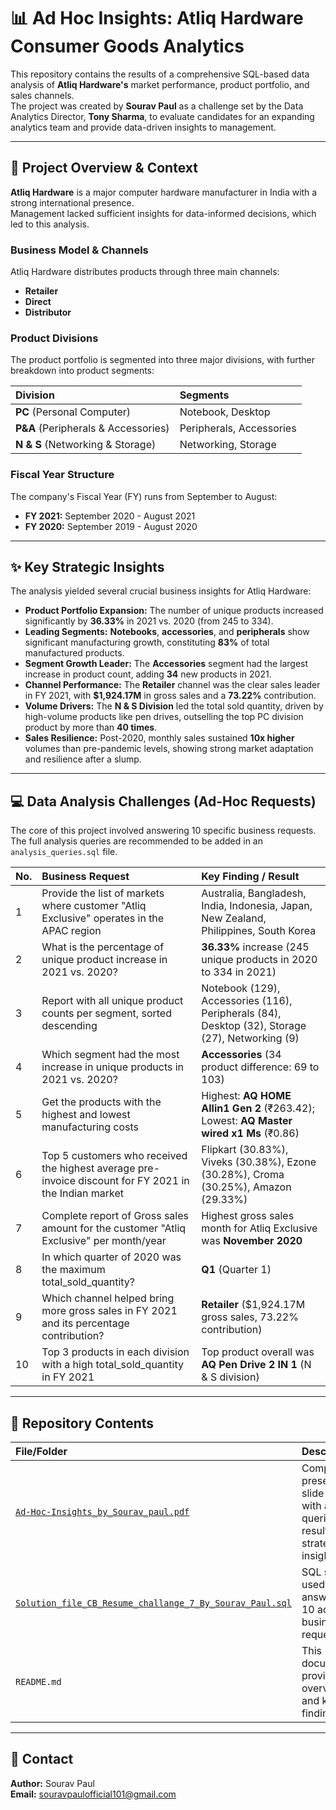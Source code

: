 # 📊 Ad Hoc Insights: Atliq Hardware Consumer Goods Analytics

This repository contains the results of a comprehensive SQL-based data analysis of **Atliq Hardware's** market performance, product portfolio, and sales channels.  
The project was created by **Sourav Paul** as a challenge set by the Data Analytics Director, **Tony Sharma**, to evaluate candidates for an expanding analytics team and provide data-driven insights to management.

---

## 🎯 Project Overview & Context

**Atliq Hardware** is a major computer hardware manufacturer in India with a strong international presence.  
Management lacked sufficient insights for data-informed decisions, which led to this analysis.

### Business Model & Channels
Atliq Hardware distributes products through three main channels:
* **Retailer**
* **Direct**
* **Distributor**

### Product Divisions
The product portfolio is segmented into three major divisions, with further breakdown into product segments:

| Division | Segments |
| :--- | :--- |
| **PC** (Personal Computer) | Notebook, Desktop |
| **P&A** (Peripherals & Accessories) | Peripherals, Accessories |
| **N & S** (Networking & Storage) | Networking, Storage |

### Fiscal Year Structure
The company's Fiscal Year (FY) runs from September to August:
* **FY 2021:** September 2020 - August 2021
* **FY 2020:** September 2019 - August 2020

---

## ✨ Key Strategic Insights

The analysis yielded several crucial business insights for Atliq Hardware:

* **Product Portfolio Expansion:** The number of unique products increased significantly by **36.33%** in 2021 vs. 2020 (from 245 to 334).
* **Leading Segments:** **Notebooks**, **accessories**, and **peripherals** show significant manufacturing growth, constituting **83%** of total manufactured products.
* **Segment Growth Leader:** The **Accessories** segment had the largest increase in product count, adding **34** new products in 2021.
* **Channel Performance:** The **Retailer** channel was the clear sales leader in FY 2021, with **$1,924.17M** in gross sales and a **73.22%** contribution.
* **Volume Drivers:** The **N & S Division** led the total sold quantity, driven by high-volume products like pen drives, outselling the top PC division product by more than **40 times**.
* **Sales Resilience:** Post-2020, monthly sales sustained **10x higher** volumes than pre-pandemic levels, showing strong market adaptation and resilience after a slump.

---

## 💻 Data Analysis Challenges (Ad-Hoc Requests)

The core of this project involved answering 10 specific business requests. The full analysis queries are recommended to be added in an `analysis_queries.sql` file.

| No. | Business Request | Key Finding / Result |
| :--- | :--- | :--- |
| 1 | Provide the list of markets where customer "Atliq Exclusive" operates in the APAC region | Australia, Bangladesh, India, Indonesia, Japan, New Zealand, Philippines, South Korea |
| 2 | What is the percentage of unique product increase in 2021 vs. 2020? | **36.33%** increase (245 unique products in 2020 to 334 in 2021) |
| 3 | Report with all unique product counts per segment, sorted descending | Notebook (129), Accessories (116), Peripherals (84), Desktop (32), Storage (27), Networking (9) |
| 4 | Which segment had the most increase in unique products in 2021 vs. 2020? | **Accessories** (34 product difference: 69 to 103) |
| 5 | Get the products with the highest and lowest manufacturing costs | Highest: **AQ HOME Allin1 Gen 2** (₹263.42); Lowest: **AQ Master wired x1 Ms** (₹0.86) |
| 6 | Top 5 customers who received the highest average pre-invoice discount for FY 2021 in the Indian market | Flipkart (30.83%), Viveks (30.38%), Ezone (30.28%), Croma (30.25%), Amazon (29.33%) |
| 7 | Complete report of Gross sales amount for the customer "Atliq Exclusive" per month/year | Highest gross sales month for Atliq Exclusive was **November 2020** |
| 8 | In which quarter of 2020 was the maximum total_sold_quantity? | **Q1** (Quarter 1) |
| 9 | Which channel helped bring more gross sales in FY 2021 and its percentage contribution? | **Retailer** ($1,924.17M gross sales, 73.22% contribution) |
| 10 | Top 3 products in each division with a high total_sold_quantity in FY 2021 | Top product overall was **AQ Pen Drive 2 IN 1** (N & S division) |

---

## 📂 Repository Contents

| File/Folder | Description |
| :--- | :--- |
| [`Ad-Hoc-Insights_by_Sourav_paul.pdf`](https://github.com/PaulSourav10/atliq_hardware_ad_hoc_insights/blob/main/Ad-Hoc-Insights_by_Sourav_paul.pdf) | Complete presentation slide deck with all queries, results, and strategic insights |
| [`Solution_file_CB_Resume_challange_7_By_Sourav_Paul.sql`](https://github.com/PaulSourav10/atliq_hardware_ad_hoc_insights/blob/main/Solution_file_CB_Resume_challange_7_By_Sourav_Paul.sql) | SQL scripts used to answer all 10 ad hoc business requests |
| `README.md` | This document, providing an overview and key findings |

---

## 📧 Contact

**Author:** Sourav Paul  
**Email:** souravpaulofficial101@gmail.com
